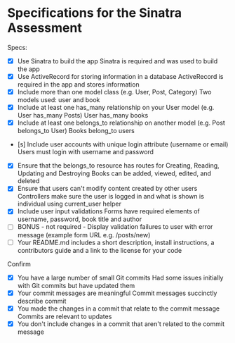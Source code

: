 # Specifications for the Sinatra Assessment

Specs:
- [x] Use Sinatra to build the app
    Sinatra is required and was used to build the app
- [x] Use ActiveRecord for storing information in a database
    ActiveRecord is required in the app and stores information
- [x] Include more than one model class (e.g. User, Post, Category)
    Two models used: user and book
- [x] Include at least one has_many relationship on your User model (e.g. User has_many Posts)
    User has_many books
- [x] Include at least one belongs_to relationship on another model (e.g. Post belongs_to User)
    Books belong_to users
- [s] Include user accounts with unique login attribute (username or email)
    Users must login with username and password
- [x] Ensure that the belongs_to resource has routes for Creating, Reading, Updating and Destroying
    Books can be added, viewed, edited, and deleted
- [x] Ensure that users can't modify content created by other users
    Controllers make sure the user is logged in and what is shown is individual using current_user helper
- [x] Include user input validations
    Forms have required elements of username, password, book title and author
- [ ] BONUS - not required - Display validation failures to user with error message (example form URL e.g. /posts/new)
- [ ] Your README.md includes a short description, install instructions, a contributors guide and a link to the license for your code

Confirm
- [x] You have a large number of small Git commits
    Had some issues initially with Git commits but have updated them
- [x] Your commit messages are meaningful
    Commit messages succinctly describe commit
- [x] You made the changes in a commit that relate to the commit message
    Commits are relevant to updates
- [x] You don't include changes in a commit that aren't related to the commit message
